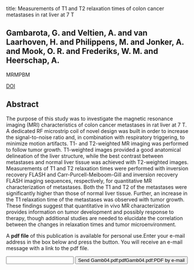 title: Measurements of T1 and T2 relaxation times of colon cancer metastases in rat liver at 7 T

## Gambarota, G. and Veltien, A. and van Laarhoven, H. and Philippens, M. and Jonker, A. and Mook, O. R. and Frederiks, W. M. and Heerschap, A.
MRMPBM

<a href="https://doi.org/10.1007/s10334-004-0068-2">DOI</a>

## Abstract
The purpose of this study was to investigate the magnetic resonance imaging (MRI) characteristics of colon cancer metastases in rat liver at 7 T. A dedicated RF microstrip coil of novel design was built in order to increase the signal-to-noise ratio and, in combination with respiratory triggering, to minimize motion artifacts. T1- and T2-weighted MR imaging was performed to follow tumor growth. T1-weighted images provided a good anatomical delineation of the liver structure, while the best contrast between metastases and normal liver tissue was achieved with T2-weighted images. Measurements of T1 and T2 relaxation times were performed with inversion recovery FLASH and Carr-Purcell-Meiboom-Gill and inversion recovery FLASH imaging sequences, respectively, for quantitative MR characterization of metastases. Both the T1 and T2 of the metastases were significantly higher than those of normal liver tissue. Further, an increase in the T1 relaxation time of the metastases was observed with tumor growth. These findings suggest that quantitative in vivo MR characterization provides information on tumor development and possibly response to therapy, though additional studies are needed to elucidate the correlation between the changes in relaxation times and tumor microenvironment.

A <b>pdf file</b> of this publication is available for personal use.Enter your e-mail address in the box below and press the button. You will receive an e-mail message with a link to the pdf file.
<form action="sender.php">  <input type="text" name="email">  <input type="submit" value="Send Gamb04.pdf:pdfGamb04.pdf:PDF by e-mail"></form>